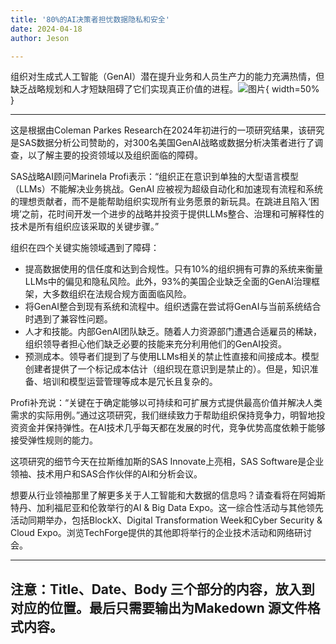 ```yaml
---
title: '80%的AI决策者担忧数据隐私和安全'
date: 2024-04-18
author: Jeson

---
```


组织对生成式人工智能（GenAI）潜在提升业务和人员生产力的能力充满热情，但缺乏战略规划和人才短缺阻碍了它们实现真正价值的进程。![图片](https://www.artificialintelligence-news.com/wp-content/uploads/sites/9/2024/04/matthew-henry-fPxOowbR6ls-unsplash.jpg){ width=50% }

---
这是根据由Coleman Parkes Research在2024年初进行的一项研究结果，该研究是SAS数据分析公司赞助的，对300名美国GenAI战略或数据分析决策者进行了调查，以了解主要的投资领域以及组织面临的障碍。

SAS战略AI顾问Marinela Profi表示：“组织正在意识到单独的大型语言模型（LLMs）不能解决业务挑战。GenAI 应被视为超级自动化和加速现有流程和系统的理想贡献者，而不是能帮助组织实现所有业务愿景的新玩具。在跳进且陷入‘困境’之前，花时间开发一个进步的战略并投资于提供LLMs整合、治理和可解释性的技术是所有组织应该采取的关键步骤。”

组织在四个关键实施领域遇到了障碍：
- 提高数据使用的信任度和达到合规性。只有10%的组织拥有可靠的系统来衡量LLMs中的偏见和隐私风险。此外，93%的美国企业缺乏全面的GenAI治理框架，大多数组织在法规合规方面面临风险。
- 将GenAI整合到现有系统和流程中。组织透露在尝试将GenAI与当前系统结合时遇到了兼容性问题。
- 人才和技能。内部GenAI团队缺乏。随着人力资源部门遭遇合适雇员的稀缺，组织领导者担心他们缺乏必要的技能来充分利用他们的GenAI投资。
- 预测成本。领导者们提到了与使用LLMs相关的禁止性直接和间接成本。模型创建者提供了一个标记成本估计（组织现在意识到是禁止的）。但是，知识准备、培训和模型运营管理等成本是冗长且复杂的。

Profi补充说：“关键在于确定能够以可持续和可扩展方式提供最高价值并解决人类需求的实际用例。”通过这项研究，我们继续致力于帮助组织保持竞争力，明智地投资资金并保持弹性。在AI技术几乎每天都在发展的时代，竞争优势高度依赖于能够接受弹性规则的能力。

这项研究的细节今天在拉斯维加斯的SAS Innovate上亮相，SAS Software是企业领袖、技术用户和SAS合作伙伴的AI和分析会议。

想要从行业领袖那里了解更多关于人工智能和大数据的信息吗？请查看将在阿姆斯特丹、加利福尼亚和伦敦举行的AI & Big Data Expo。这一综合性活动与其他领先活动同期举办，包括BlockX、Digital Transformation Week和Cyber Security & Cloud Expo。浏览TechForge提供的其他即将举行的企业技术活动和网络研讨会。

---

注意：Title、Date、Body 三个部分的内容，放入到对应的位置。最后只需要输出为Makedown 源文件格式内容。
---
